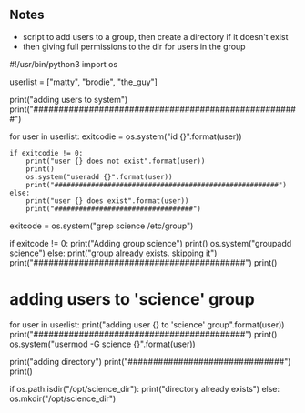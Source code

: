 ## Notes 
- script to add users to a group, then create a directory if it doesn't exist
- then giving full permissions to the dir for users in the group


#!/usr/bin/python3
import os

userlist = ["matty", "brodie", "the_guy"]

print("adding users to system")
print("#####################################################")

for user in userlist:
    exitcodie = os.system("id {}".format(user))

    if exitcodie != 0:
        print("user {} does not exist".format(user))
        print()
        os.system("useradd {}".format(user))
        print("#######################################################")
    else:
        print("user {} does exist".format(user))
        print("##################################")

exitcode = os.system("grep science /etc/group")

if exitcode != 0:
    print("Adding group science")
    print()
    os.system("groupadd science")
else:
    print("group already exists. skipping it")
    print("##########################################")
print()

# adding users to 'science' group

for user in userlist:
    print("adding user {} to 'science' group".format(user))
    print("##########################################")
    print()
    os.system("usermod -G science {}".format(user))

print("adding directory")
print("###############################")
print()

if os.path.isdir("/opt/science_dir"):
    print("directory already exists")
else:
    os.mkdir("/opt/science_dir")

